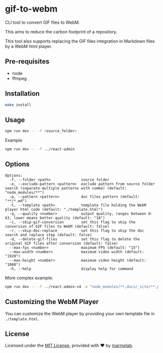 # gif-to-webm

CLI tool to convert GIF files to WebM.

This aims to reduce the carbon footprint of a repository.

This tool also supports replacing the GIF files integration in Markdown files by a WebM html player.

## Pre-requisites

- node
- ffmpeg

## Installation

```bash
make install
```

## Usage

```bash
npm run dev -- -f <source_folder>
```

Example

```bash
npm run dev -- -f ../react-admin
```

## Options

```
Options:
  -f, --folder <path>              source folder
  -e, --exclude-pattern <pattern>  exclude pattern from source folder search (separate multiple patterns with comma) (default: "node_modules/**")
  -p, --pattern <pattern>          doc files pattern (default: "**/*.md")
  -t, --template <path>            template file holding the WebM player html code (default: "./template.html")
  -q, --quality <number>           output quality, ranges between 0-63, lower means better quality (default: "18")
  -c, --skip-gif-conversion        set this flag to skip the conversion of GIF files to WebM (default: false)
  -r, --skip-doc-replace           set this flag to skip the doc search and replace step (default: false)
  -d, --delete-gif-files           set this flag to delete the original GIF files after conversion (default: false)
  --max-fps <number>               maximum FPS (default: "15")
  --max-width <number>             maximum video width (default: "1920")
  --max-height <number>            maximum video height (default: "1080")
  -h, --help                       display help for command
```

More complex example:

```bash
npm run dev -- -f ../react-admin-v4 -e "node_modules/**,docs/_site/**,packages/**" -p "docs/*.md"
```

## Customizing the WebM Player

You can customize the WebM player by providing your own template file in `./template.html`.

## License

Licensed under the [MIT License](https://github.com/marmelab/react-admin/blob/master/LICENSE.md), provided with ❤️ by [marmelab](https://marmelab.com).

